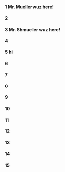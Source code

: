 #### 1 Mr. Mueller wuz here!
#### 2
#### 3 Mr. Shmueller wuz here!
#### 4
#### 5 hi
#### 6
#### 7
#### 8
#### 9
#### 10
#### 11
#### 12
#### 13
#### 14
#### 15
